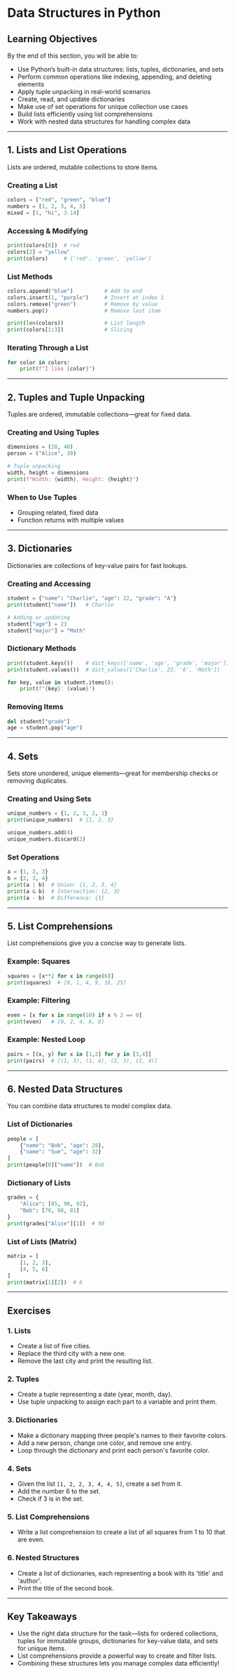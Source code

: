 # Data Structures in Python

## Learning Objectives

By the end of this section, you will be able to:
- Use Python’s built-in data structures: lists, tuples, dictionaries, and sets
- Perform common operations like indexing, appending, and deleting elements
- Apply tuple unpacking in real-world scenarios
- Create, read, and update dictionaries
- Make use of set operations for unique collection use cases
- Build lists efficiently using list comprehensions
- Work with nested data structures for handling complex data

---

## 1. Lists and List Operations

Lists are ordered, mutable collections to store items.

### Creating a List

```python
colors = ["red", "green", "blue"]
numbers = [1, 2, 3, 4, 5]
mixed = [1, "hi", 3.14]
```

### Accessing & Modifying

```python
print(colors[0])  # red
colors[2] = "yellow"
print(colors)     # ['red', 'green', 'yellow']
```

### List Methods

```python
colors.append("blue")          # Add to end
colors.insert(1, "purple")     # Insert at index 1
colors.remove("green")         # Remove by value
numbers.pop()                  # Remove last item

print(len(colors))             # List length
print(colors[1:3])             # Slicing
```

### Iterating Through a List

```python
for color in colors:
    print(f"I like {color}")
```

---

## 2. Tuples and Tuple Unpacking

Tuples are ordered, immutable collections—great for fixed data.

### Creating and Using Tuples

```python
dimensions = (20, 40)
person = ("Alice", 30)

# Tuple unpacking
width, height = dimensions
print(f"Width: {width}, Height: {height}")
```

### When to Use Tuples

- Grouping related, fixed data
- Function returns with multiple values

---

## 3. Dictionaries

Dictionaries are collections of key-value pairs for fast lookups.

### Creating and Accessing

```python
student = {"name": "Charlie", "age": 22, "grade": "A"}
print(student["name"])   # Charlie

# Adding or updating
student["age"] = 23
student["major"] = "Math"
```

### Dictionary Methods

```python
print(student.keys())    # dict_keys(['name', 'age', 'grade', 'major'])
print(student.values())  # dict_values(['Charlie', 23, 'A', 'Math'])

for key, value in student.items():
    print(f"{key}: {value}")
```

### Removing Items

```python
del student["grade"]
age = student.pop("age")
```

---

## 4. Sets

Sets store unordered, unique elements—great for membership checks or removing duplicates.

### Creating and Using Sets

```python
unique_numbers = {1, 2, 3, 2, 1}
print(unique_numbers)  # {1, 2, 3}

unique_numbers.add(4)
unique_numbers.discard(2)
```

### Set Operations

```python
a = {1, 2, 3}
b = {2, 3, 4}
print(a | b)  # Union: {1, 2, 3, 4}
print(a & b)  # Intersection: {2, 3}
print(a - b)  # Difference: {1}
```

---

## 5. List Comprehensions

List comprehensions give you a concise way to generate lists.

### Example: Squares

```python
squares = [x**2 for x in range(6)]
print(squares)  # [0, 1, 4, 9, 16, 25]
```

### Example: Filtering

```python
even = [x for x in range(10) if x % 2 == 0]
print(even)   # [0, 2, 4, 6, 8]
```

### Example: Nested Loop

```python
pairs = [(x, y) for x in [1,2] for y in [3,4]]
print(pairs)  # [(1, 3), (1, 4), (2, 3), (2, 4)]
```

---

## 6. Nested Data Structures

You can combine data structures to model complex data.

### List of Dictionaries

```python
people = [
    {"name": "Bob", "age": 28},
    {"name": "Sue", "age": 32}
]
print(people[0]["name"])  # Bob
```

### Dictionary of Lists

```python
grades = {
    "Alice": [85, 90, 92],
    "Bob": [70, 88, 81]
}
print(grades["Alice"][1])  # 90
```

### List of Lists (Matrix)

```python
matrix = [
    [1, 2, 3],
    [4, 5, 6]
]
print(matrix[1][2])  # 6
```

---

## Exercises

### 1. Lists

- Create a list of five cities.
- Replace the third city with a new one.
- Remove the last city and print the resulting list.

### 2. Tuples

- Create a tuple representing a date (year, month, day).
- Use tuple unpacking to assign each part to a variable and print them.

### 3. Dictionaries

- Make a dictionary mapping three people's names to their favorite colors.
- Add a new person, change one color, and remove one entry.
- Loop through the dictionary and print each person's favorite color.

### 4. Sets

- Given the list `[1, 2, 2, 3, 4, 4, 5]`, create a set from it.
- Add the number 6 to the set.
- Check if 3 is in the set.

### 5. List Comprehensions

- Write a list comprehension to create a list of all squares from 1 to 10 that are even.

### 6. Nested Structures

- Create a list of dictionaries, each representing a book with its 'title' and 'author'.
- Print the title of the second book.

---

## Key Takeaways

- Use the right data structure for the task—lists for ordered collections, tuples for immutable groups, dictionaries for key-value data, and sets for unique items.
- List comprehensions provide a powerful way to create and filter lists.
- Combining these structures lets you manage complex data efficiently!

